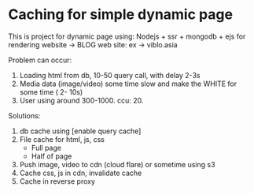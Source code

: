 # Caching for simple dynamic page

This is project for dynamic page using: Nodejs + ssr + mongodb + ejs for rendering website -> BLOG web site: ex -> viblo.asia

Problem can occur:

1. Loading html from db, 10-50 query call, with delay 2-3s
2. Media data (image/video) some time slow and make the WHITE for some time ( 2- 10s)
3. User using around 300-1000. ccu: 20.

Solutions:

1. db cache using [enable query cache]
2. File cache for html, js, css
   - Full page
   - Half of page
3. Push image, video to cdn (cloud flare) or sometime using s3
4. Cache css, js in cdn, invalidate cache
5. Cache in reverse proxy
